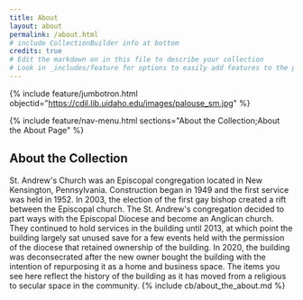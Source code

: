 ```yaml
---
title: About
layout: about
permalink: /about.html
# include CollectionBuilder info at bottom
credits: true
# Edit the markdown on in this file to describe your collection
# Look in _includes/feature for options to easily add features to the page
---
```


{% include feature/jumbotron.html objectid="https://cdil.lib.uidaho.edu/images/palouse_sm.jpg" %}

{% include feature/nav-menu.html sections="About the Collection;About the About Page" %}

## About the Collection

St. Andrew's Church was an Episcopal congregation located in New Kensington, Pennsylvania.
Construction began in 1949 and the first service was held in 1952.
In 2003, the election of the first gay bishop created a rift between the Episcopal church.
The St. Andrew's congregation decided to part ways with the Episcopal Diocese and become an Anglican church.
They continued to hold services in the building until 2013, at which point the building largely sat unused save for a few events held with the permission of the diocese that retained ownership of the building.
In 2020, the building was deconsecrated after the new owner bought the building with the intention of repurposing it as a home and business space.
The items you see here reflect the history of the building as it has moved from a religious to secular space in the community.
{% include cb/about_the_about.md %} 
